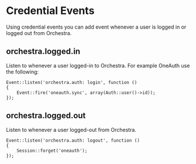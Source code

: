 # Credential Events

Using credential events you can add event whenever a user is logged in or logged out from Orchestra.

## orchestra.logged.in

Listen to whenever a user logged-in to Orchestra. For example OneAuth use the following:

	Event::listen('orchestra.auth: login', function ()
	{
		Event::fire('oneauth.sync', array(Auth::user()->id));
	});

## orchestra.logged.out

Listen to whenever a user logged-out from Orchestra.

	Event::listen('orchestra.auth: logout', function ()
	{
		Session::forget('oneauth');
	});